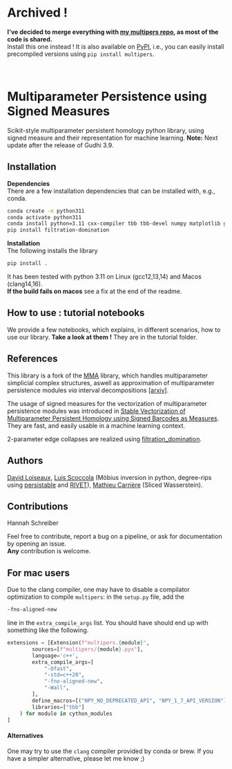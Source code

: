 # Archived !
**I've decided to merge everything with [my multipers repo](https://github.com/DavidLapous/multipers), as most of the code is shared.**
<br>
Install this one instead ! It is also available on [PyPI](https://pypi.org/project/multipers/), i.e., you can easily install precompiled versions using `pip install multipers`.
<br>
<br>
<br>

# Multiparameter Persistence using Signed Measures
Scikit-style multiparameter persistent homology python library, using signed measure and their representation for machine learning. 
**Note:** Next update after the release of Gudhi 3.9. 
## Installation
**Dependencies** <br>
There are a few installation dependencies that can be installed with, e.g., conda.
```bash
conda create -n python311
conda activate python311
conda install python=3.11 cxx-compiler tbb tbb-devel numpy matplotlib gudhi cython shapely cycler tqdm boost-cpp setuptools pytest llvm-openmp cmake scikit-learn -c conda-forge
pip install filtration-domination
```
**Installation**<br>
The following installs the library
```bash
pip install .
```
It has been tested with python 3.11 on Linux (gcc12,13,14) and Macos (clang14,16).<br> 
**If the build fails on macos** see a fix at the end of the readme. 

## How to use : tutorial notebooks
We provide a few notebooks, which explains, in different scenarios, how to use our library. **Take a look at them !** They are in the tutorial folder.


## References
This library is a fork of the [MMA](https://github.com/DavidLapous/multipers) library, which handles multiparameter simplicial complex structures, aswell as approximation of multiparameter persistence modules *via* interval decompositions [[arxiv](https://arxiv.org/abs/2206.02026)].

The usage of signed measures for the vectorization of multiparameter persistence modules was introduced in [Stable Vectorization of Multiparameter Persistent Homology using Signed Barcodes as Measures](https://arxiv.org/abs/2306.03801). They are fast, and easily usable in a machine learning context.

2-parameter edge collapses are realized using [filtration_domination](https://github.com/aj-alonso/filtration_domination/).


## Authors
[David Loiseaux](https://www-sop.inria.fr/members/David.Loiseaux/index.html), [Luis Scoccola](https://luisscoccola.com/) 
(Möbius inversion in python, degree-rips using [persistable](https://github.com/LuisScoccola/persistable) and [RIVET](https://github.com/rivetTDA/rivet/)), [Mathieu Carrière](https://www-sop.inria.fr/members/Mathieu.Carriere/) (Sliced Wasserstein).

## Contributions
Hannah Schreiber

Feel free to contribute, report a bug on a pipeline, or ask for documentation by opening an issue.<br>
**Any** contribution is welcome.




## For mac users 
Due to the clang compiler, one may have to disable a compilator optimization to compile `multipers`: in the `setup.py` file, add the 
```bash
-fno-aligned-new
```
line in the `extra_compile_args` list. You should have should end up with something like the following.
```python
extensions = [Extension(f"multipers.{module}",
		sources=[f"multipers/{module}.pyx"],
		language='c++',
		extra_compile_args=[
			"-Ofast",
			"-std=c++20",
			"-fno-aligned-new", 
			"-Wall",
		],
		define_macros=[("NPY_NO_DEPRECATED_API", "NPY_1_7_API_VERSION")],
		libraries=["tbb"]
	) for module in cython_modules
]
```
#### Alternatives
One may try to use the `clang` compiler provided by conda or brew. If you have a simpler alternative, please let me know ;)

